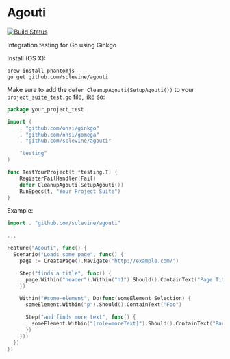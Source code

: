 Agouti
======

[![Build Status](https://api.travis-ci.org/sclevine/agouti.png?branch=master)](http://travis-ci.org/sclevine/agouti)

Integration testing for Go using Ginkgo 

Install (OS X):
```
brew install phantomjs
go get github.com/sclevine/agouti
```

Make sure to add the `defer CleanupAgouti(SetupAgouti())` to your `project_suite_test.go` file, like so:
```Go
package your_project_test

import (
	. "github.com/onsi/ginkgo"
	. "github.com/onsi/gomega"
	. "github.com/sclevine/agouti"

	"testing"
)

func TestYourProject(t *testing.T) {
	RegisterFailHandler(Fail)
	defer CleanupAgouti(SetupAgouti())
	RunSpecs(t, "Your Project Suite")
}
```

Example:

```Go
import . "github.com/sclevine/agouti"

...

Feature("Agouti", func() {
  Scenario("Loads some page", func() {
    page := CreatePage().Navigate("http://example.com/")

    Step("finds a title", func() {
      page.Within("header").Within("h1").Should().ContainText("Page Title")
    })

    Within("#some-element", Do(func(someElement Selection) {
      someElement.Within("p").Should().ContainText("Foo")

      Step("and finds more text", func() {
        someElement.Within("[role=moreText]").Should().ContainText("Bar")
      })
    }))
  })
})
```
